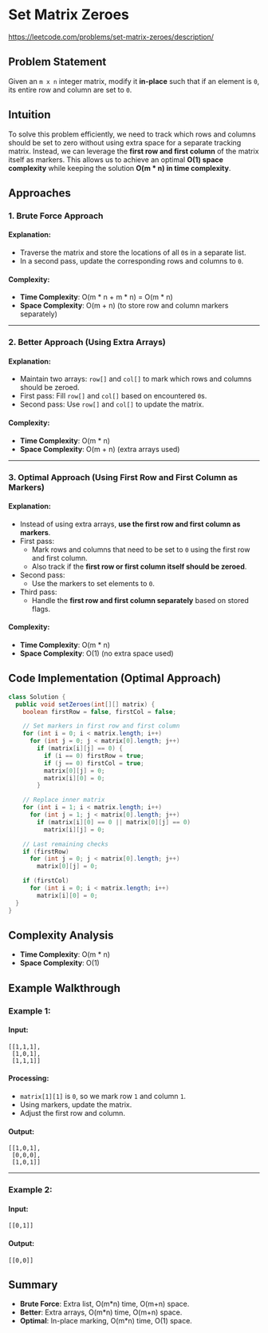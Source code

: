 # Set Matrix Zeroes
https://leetcode.com/problems/set-matrix-zeroes/description/
## Problem Statement
Given an `m x n` integer matrix, modify it **in-place** such that if an element is `0`, its entire row and column are set to `0`.

## Intuition
To solve this problem efficiently, we need to track which rows and columns should be set to zero without using extra space for a separate tracking matrix. Instead, we can leverage the **first row and first column** of the matrix itself as markers. This allows us to achieve an optimal **O(1) space complexity** while keeping the solution **O(m * n) in time complexity**.

## Approaches

### 1. Brute Force Approach
#### Explanation:
- Traverse the matrix and store the locations of all `0`s in a separate list.
- In a second pass, update the corresponding rows and columns to `0`.

#### Complexity:
- **Time Complexity**: O(m * n + m * n) = O(m * n)
- **Space Complexity**: O(m + n) (to store row and column markers separately)

---

### 2. Better Approach (Using Extra Arrays)
#### Explanation:
- Maintain two arrays: `row[]` and `col[]` to mark which rows and columns should be zeroed.
- First pass: Fill `row[]` and `col[]` based on encountered `0`s.
- Second pass: Use `row[]` and `col[]` to update the matrix.

#### Complexity:
- **Time Complexity**: O(m * n)
- **Space Complexity**: O(m + n) (extra arrays used)

---

### 3. Optimal Approach (Using First Row and First Column as Markers)
#### Explanation:
- Instead of using extra arrays, **use the first row and first column as markers**.
- First pass:
    - Mark rows and columns that need to be set to `0` using the first row and first column.
    - Also track if the **first row or first column itself should be zeroed**.
- Second pass:
    - Use the markers to set elements to `0`.
- Third pass:
    - Handle the **first row and first column separately** based on stored flags.

#### Complexity:
- **Time Complexity**: O(m * n)
- **Space Complexity**: O(1) (no extra space used)

## Code Implementation (Optimal Approach)

```java
class Solution {
  public void setZeroes(int[][] matrix) {
    boolean firstRow = false, firstCol = false;

    // Set markers in first row and first column
    for (int i = 0; i < matrix.length; i++)
      for (int j = 0; j < matrix[0].length; j++)
        if (matrix[i][j] == 0) {
          if (i == 0) firstRow = true;
          if (j == 0) firstCol = true;
          matrix[0][j] = 0;
          matrix[i][0] = 0;
        }

    // Replace inner matrix
    for (int i = 1; i < matrix.length; i++)
      for (int j = 1; j < matrix[0].length; j++)
        if (matrix[i][0] == 0 || matrix[0][j] == 0)
          matrix[i][j] = 0;

    // Last remaining checks
    if (firstRow)
      for (int j = 0; j < matrix[0].length; j++)
        matrix[0][j] = 0;

    if (firstCol)
      for (int i = 0; i < matrix.length; i++)
        matrix[i][0] = 0;
  }
}
```

## Complexity Analysis
- **Time Complexity**: O(m * n)
- **Space Complexity**: O(1)

## Example Walkthrough
### Example 1:
#### Input:
```
[[1,1,1],
 [1,0,1],
 [1,1,1]]
```
#### Processing:
- `matrix[1][1]` is `0`, so we mark row `1` and column `1`.
- Using markers, update the matrix.
- Adjust the first row and column.

#### Output:
```
[[1,0,1],
 [0,0,0],
 [1,0,1]]
```

---

### Example 2:
#### Input:
```
[[0,1]]
```
#### Output:
```
[[0,0]]
```

## Summary
- **Brute Force**: Extra list, O(m*n) time, O(m+n) space.
- **Better**: Extra arrays, O(m*n) time, O(m+n) space.
- **Optimal**: In-place marking, O(m*n) time, O(1) space.

